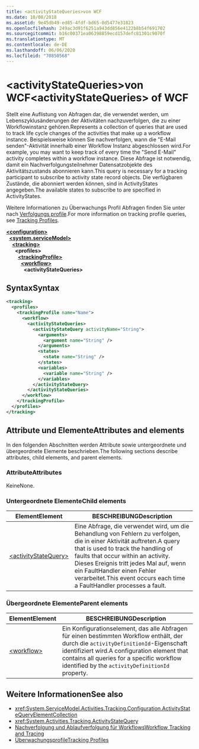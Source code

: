 ```yaml
---
title: <activityStateQueries>von WCF
ms.date: 10/08/2018
ms.assetid: 9e45db49-ed85-4fdf-bd65-0d5477e31823
ms.openlocfilehash: 249ac3d91f6251a943dd856e4122b8b54f691702
ms.sourcegitcommit: b16c00371ea06398859ecd157defc81301c9070f
ms.translationtype: MT
ms.contentlocale: de-DE
ms.lasthandoff: 06/06/2020
ms.locfileid: "70850568"
---
```

# <a name="activitystatequeries-of-wcf"></a><span data-ttu-id="454a3-102">\<activityStateQueries>von WCF</span><span class="sxs-lookup"><span data-stu-id="454a3-102">\<activityStateQueries> of WCF</span></span>

<span data-ttu-id="454a3-103">Stellt eine Auflistung von Abfragen dar, die verwendet werden, um Lebenszyklusänderungen der Aktivitäten nachzuverfolgen, die zu einer Workflowinstanz gehören.</span><span class="sxs-lookup"><span data-stu-id="454a3-103">Represents a collection of queries that are used to track life cycle changes of the activities that make up a workflow instance.</span></span> <span data-ttu-id="454a3-104">Beispielsweise können Sie nachverfolgen, wann die "E-Mail senden"-Aktivität innerhalb einer Workflow Instanz abgeschlossen wird.</span><span class="sxs-lookup"><span data-stu-id="454a3-104">For example, you may want to keep track of every time the "Send E-Mail" activity completes within a workflow instance.</span></span> <span data-ttu-id="454a3-105">Diese Abfrage ist notwendig, damit ein Nachverfolgungsteilnehmer Datensatzobjekte des Aktivitätszustands abonnieren kann.</span><span class="sxs-lookup"><span data-stu-id="454a3-105">This query is necessary for a tracking participant to subscribe to activity state record objects.</span></span> <span data-ttu-id="454a3-106">Die verfügbaren Zustände, die abonniert werden können, sind in ActivityStates angegeben.</span><span class="sxs-lookup"><span data-stu-id="454a3-106">The available states to subscribe to are specified in ActivityStates.</span></span>

<span data-ttu-id="454a3-107">Weitere Informationen zu Überwachungs Profil Abfragen finden Sie unter nach [Verfolgungs profile](../../../windows-workflow-foundation/tracking-profiles.md).</span><span class="sxs-lookup"><span data-stu-id="454a3-107">For more information on tracking profile queries, see [Tracking Profiles](../../../windows-workflow-foundation/tracking-profiles.md).</span></span>

[**\<configuration>**](../configuration-element.md)\
&nbsp;&nbsp;[**\<system.serviceModel>**](system-servicemodel.md)\
&nbsp;&nbsp;&nbsp;&nbsp;[**\<tracking>**](tracking-of-wcf.md)\
&nbsp;&nbsp;&nbsp;&nbsp;&nbsp;&nbsp;**\<profiles>**\
&nbsp;&nbsp;&nbsp;&nbsp;&nbsp;&nbsp;&nbsp;&nbsp;[**\<trackingProfile>**](trackingprofile-of-wcf.md)\
&nbsp;&nbsp;&nbsp;&nbsp;&nbsp;&nbsp;&nbsp;&nbsp;&nbsp;&nbsp;[**\<workflow>**](workflow-of-wcf.md)\
&nbsp;&nbsp;&nbsp;&nbsp;&nbsp;&nbsp;&nbsp;&nbsp;&nbsp;&nbsp;&nbsp;&nbsp;**\<activityStateQueries>**  
  
## <a name="syntax"></a><span data-ttu-id="454a3-108">Syntax</span><span class="sxs-lookup"><span data-stu-id="454a3-108">Syntax</span></span>  
  
```xml  
<tracking>
  <profiles>
    <trackingProfile name="Name">
      <workflow>
        <activityStateQueries>
          <activityStateQuery activityName="String">
            <arguments>
              <argument name="String" />
            </arguments>
            <states>
              <state name="String" />
            </states>
            <variables>
              <variable name="String" />
            </variables>
          </activityStateQuery>
        </activityStateQueries>
      </workflow>
    </trackingProfile>
  </profiles>
</tracking>
```  

## <a name="attributes-and-elements"></a><span data-ttu-id="454a3-109">Attribute und Elemente</span><span class="sxs-lookup"><span data-stu-id="454a3-109">Attributes and elements</span></span>

<span data-ttu-id="454a3-110">In den folgenden Abschnitten werden Attribute sowie untergeordnete und übergeordnete Elemente beschrieben.</span><span class="sxs-lookup"><span data-stu-id="454a3-110">The following sections describe attributes, child elements, and parent elements.</span></span>
  
### <a name="attributes"></a><span data-ttu-id="454a3-111">Attribute</span><span class="sxs-lookup"><span data-stu-id="454a3-111">Attributes</span></span>  

<span data-ttu-id="454a3-112">Keine</span><span class="sxs-lookup"><span data-stu-id="454a3-112">None.</span></span>  

### <a name="child-elements"></a><span data-ttu-id="454a3-113">Untergeordnete Elemente</span><span class="sxs-lookup"><span data-stu-id="454a3-113">Child elements</span></span>

|<span data-ttu-id="454a3-114">Element</span><span class="sxs-lookup"><span data-stu-id="454a3-114">Element</span></span>|<span data-ttu-id="454a3-115">BESCHREIBUNG</span><span class="sxs-lookup"><span data-stu-id="454a3-115">Description</span></span>|
|-------------|-----------------|
|[\<activityStateQuery>](activitystatequery-of-wcf.md)|<span data-ttu-id="454a3-116">Eine Abfrage, die verwendet wird, um die Behandlung von Fehlern zu verfolgen, die in einer Aktivität auftreten.</span><span class="sxs-lookup"><span data-stu-id="454a3-116">A query that is used to track the handling of faults that occur within an activity.</span></span>  <span data-ttu-id="454a3-117">Dieses Ereignis tritt jedes Mal auf, wenn ein FaultHandler einen Fehler verarbeitet.</span><span class="sxs-lookup"><span data-stu-id="454a3-117">This event occurs each time a FaultHandler processes a fault.</span></span>|

### <a name="parent-elements"></a><span data-ttu-id="454a3-118">Übergeordnete Elemente</span><span class="sxs-lookup"><span data-stu-id="454a3-118">Parent elements</span></span>

|<span data-ttu-id="454a3-119">Element</span><span class="sxs-lookup"><span data-stu-id="454a3-119">Element</span></span>|<span data-ttu-id="454a3-120">BESCHREIBUNG</span><span class="sxs-lookup"><span data-stu-id="454a3-120">Description</span></span>|
|-------------|-----------------|
|[\<workflow>](../windows-workflow-foundation/workflow.md)|<span data-ttu-id="454a3-121">Ein Konfigurationselement, das alle Abfragen für einen bestimmten Workflow enthält, der durch die `activityDefinitionId`-Eigenschaft identifiziert wird.</span><span class="sxs-lookup"><span data-stu-id="454a3-121">A configuration element that contains all queries for a specific workflow identified by the `activityDefinitionId` property.</span></span>|

## <a name="see-also"></a><span data-ttu-id="454a3-122">Weitere Informationen</span><span class="sxs-lookup"><span data-stu-id="454a3-122">See also</span></span>

- <xref:System.ServiceModel.Activities.Tracking.Configuration.ActivityStateQueryElementCollection>
- <xref:System.Activities.Tracking.ActivityStateQuery>
- [<span data-ttu-id="454a3-123">Nachverfolgung und Ablaufverfolgung für Workflows</span><span class="sxs-lookup"><span data-stu-id="454a3-123">Workflow Tracking and Tracing</span></span>](../../../windows-workflow-foundation/workflow-tracking-and-tracing.md)
- [<span data-ttu-id="454a3-124">Überwachungsprofile</span><span class="sxs-lookup"><span data-stu-id="454a3-124">Tracking Profiles</span></span>](../../../windows-workflow-foundation/tracking-profiles.md)
